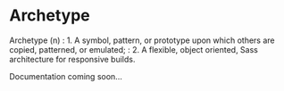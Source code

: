 Archetype
=========

Archetype (n)
: 1. A symbol, pattern, or prototype upon which others are copied, patterned,
or emulated;
: 2. A flexible, object oriented, Sass architecture for responsive builds.


Documentation coming soon...


